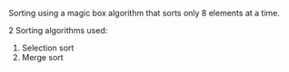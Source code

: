 Sorting using a magic box algorithm that sorts only 8 elements at a time. 

2 Sorting algorithms used:
  1) Selection sort
  2) Merge sort
